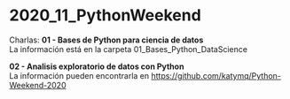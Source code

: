 # 2020_11_PythonWeekend

Charlas:
**01 - Bases de Python para ciencia de datos**  
La información está en la carpeta 01_Bases_Python_DataScience 
  
  
**02 - Analisis exploratorio de datos con Python**  
La información pueden encontrarla en https://github.com/katymq/Python-Weekend-2020
